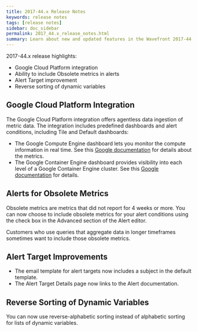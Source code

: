```yaml
---
title: 2017-44.x Release Notes
keywords: release notes
tags: [release notes]
sidebar: doc_sidebar
permalink: 2017_44.x_release_notes.html
summary: Learn about new and updated features in the Wavefront 2017-44.x release.
---
```


2017-44.x release highlights: 
- Google Cloud Platform integration 
- Ability to include Obsolete metrics in alerts
- Alert Target improvement
- Reverse sorting of dynamic variables 

## Google Cloud Platform Integration 

The Google Cloud Platform integration offers agentless data ingestion of metric data. The integration includes predefined dashboards and alert conditions, including Tile and Default dashboards: 
* The Google Compute Engine dashboard lets you monitor the compute information in real time. See this [Google documentation](https://cloud.google.com/monitoring/api/metrics#gcp-compute) for details about the metrics.
* The Google Container Engine dashboard provides visibility into each level of a Google Container Engine cluster. See this [Google documentation](https://cloud.google.com/monitoring/api/metrics#gcp-container) for details. 

## Alerts for Obsolete Metrics

Obsolete metrics are metrics that did not report for 4 weeks or more. You can now choose to include obsolete metrics for your alert conditions using the check box in the Advanced section of the Alert editor. 

Customers who use queries that aggregate data in longer timeframes sometimes want to include those obsolete metrics.

## Alert Target Improvements

* The email template for alert targets now includes a subject in the default template.
* The Alert Target Details page now links to the Alert documentation. 

## Reverse Sorting of Dynamic Variables

You can now use reverse-alphabetic sorting instead of alphabetic sorting for lists of dynamic variables. 





